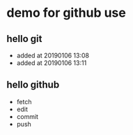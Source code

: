# demo for github use

## hello git

- added at 20190106 13:08
- added at 20190106 13:11

## hello github

- fetch
- edit
- commit
- push